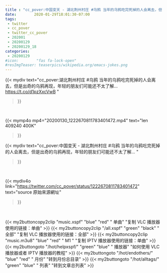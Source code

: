 ```yaml
---
title : "cc_pover:中国变天 - 湖北荆州村庄 #乌鸦 当年的乌鸦吃完死掉的人会离去，但是出奇的乌鸦再现，年轻的朋友们可能还不太了解... "
date:        2020-01-29T18:01:30-07:00
tags:
 - twitter
 - cc_pover
 - twitter_cc_pover
 - 202001
 - 20200129
 - 20200129_18
categories:
 - 20200129
#icon:        "fas fa-lock-open"
#resImgTeaser: teaserpics/wikipedia.org/emacs-jokes.png
---
```


{{< mydiv text="cc_pover:湖北荆州村庄 #乌鸦 当年的乌鸦吃完死掉的人会离去，但是出奇的乌鸦再现，年轻的朋友们可能还不太了解... https://t.co/d1pzXxcVwB "
>}}
<br>


{{< mymp4o mp4="20200130_1222670811783401472.mp4"
text="len 409240    400K"
>}}


{{< mydiv text="cc_pover:中国变天 - 湖北荆州村庄 #乌鸦 当年的乌鸦吃完死掉的人会离去，但是出奇的乌鸦再现，年轻的朋友们可能还不太了解... "
>}}
<br>

{{< mydiv4o link="https://twitter.com/cc_pover/status/1222670811783401472"
text="source 原始來源網址"
>}}


<br>

{{< my2buttoncopy2clip "music.xspf"        "blue"   "red"    " 单曲"  "复制 VLC 播放器使用的链接：单曲" >}} {{< my2buttoncopy2clip "/all.xspf"         "green"  "black"  " 全部"  "复制 VLC 播放器使用的链接：全部" >}} {{< my2buttoncopy2clip "music.m3u8"        "blue"   "red"    " M1 "    "复制 IPTV 播放器使用的链接：单曲" >}} {{< my2buttongoto      "/hot/helpxspf/"    "green"  "blue"   " 播放器" "如何使用 VLC 播放器或者 IPTV 播放器的教程" >}} {{< my2buttongoto      "/hot/endothers/"   "blue"   "red"    " 月份"   "转到月份总目录" >}} {{< my2buttongoto      "/hot/alltags/"     "green"  "blue"   " 列表"   "转到文章总列表" >}} 
